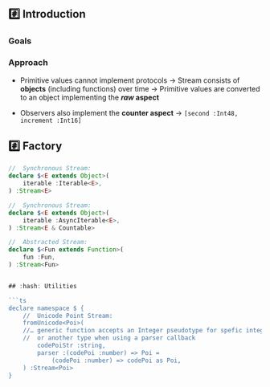 ## :hash: Introduction

### Goals



### Approach

-   Primitive values cannot implement protocols
    →   Stream consists of **objects** (including functions) over time
    →   Primitive values are converted to an object implementing the ***raw* aspect**

-   Observers also implement the **counter aspect**
    →   `[second :Int48, increment :Int16]`


## :hash: Factory

```ts
//  Synchronous Stream:
declare $<E extends Object>(
    iterable :Iterable<E>,
) :Stream<E>

//  Synchronous Stream:
declare $<E extends Object>(
    iterable :AsyncIterable<E>,
) :Stream<E & Countable>

//  Abstracted Stream:
declare $<Fun extends Function>(
    fun :Fun,
) :Stream<Fun>


## :hash: Utilities

```ts
declare namespace $ {
    //  Unicode Point Stream:
    fromUnicode<Poi>(
    //… generic function accepts an Integer pseudotype for spefic integer typing
    //  or another type when using a parser callback
        codePoiStr :string,
        parser :(codePoi :number) => Poi =
            (codePoi :number) => codePoi as Poi,
    ) :Stream<Poi>
}
```
